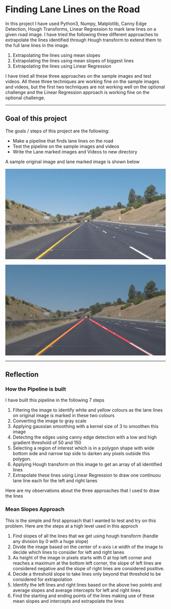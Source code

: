# **Finding Lane Lines on the Road** 

In this project I have used Python3, Numpy, Matplotlib, Canny Edge Detection, Hough Transforms, Linear Regression to mark lane lines on a given road image. I have tried the following three different approaches to extrapolate the lines identified through Hough transform to extend them to the full lane lines in the image. 

1. Extrapolating the lines using mean slopes
2. Extrapolating the lines using mean slopes of biggest lines 
3. Extrapolating the lines using Linear Regression 

I have tried all these three approaches on the sample images and test videos. All these three techniques are working fine on the sample images and videos, but the first two techniques are not working well on the optional challenge and the Linear Regression approach is working fine on the optional challenge.

---

## **Goal of this project**

The goals / steps of this project are the following:
* Make a pipeline that finds lane lines on the road
* Test the pipeline on the sample images and videos
* Write the Lane marked images and Videos to new directory

A sample original image and lane marked image is shown below

![Original Image](folder_for_writeup/whiteCarLaneSwitch.jpg)

![Lane Marked Image](folder_for_writeup/whiteCarLaneSwitch_lane_marked_polynomial_fit.jpg)

---

## **Reflection**

### **How the Pipeline is built**

I have built this pipeline in the following 7 steps

1. Filtering the image to identify white and yellow colours as the lane lines on original image is marked in these two colours
2. Converting the image to gray scale
3. Applying gaussian smoothing with a kernel size of 3 to smoothen this image
4. Detecting the edges using canny edge detection with a low and high gradient threshold of 50 and 150
5. Selecting a region of interest which is in a polygon shape with wide bottom side and narrow top side to darken any pixels outside this polygon.
6. Applying Hough transform on this image to get an array of all identified lines
7. Extrapolate these lines using Linear Regression to draw one continuou lane line each for the left and right lanes

Here are my observations about the three approaches that I used to draw the lines

### **Mean Slopes Approach**

This is the simple and first approach that I wanted to test and try on this problem. Here are the steps at a high level used in this approch
1. Find slopes of all the lines that we get using hough transform (handle any division by 0 with a huge slope)
2. Divide the image based on the center of x-axis i.e width of the image to decide which lines to consider for left and right lanes
3. As height of the image in pixels starts with 0 at top left corner and reaches a maximum at the bottom left corner, the slope of left lines are considered negative and the slope of right lines are considered positive.
4. Decide a threshold slope to take lines only beyond that threshold to be considered for extrapolation
5. Identify the left lines and right lines based on the above two points and average slopes and average intercepts for left and right lines
6. Find the starting and ending points of the lines making use of these mean slopes and intercepts and extrapolate the lines

